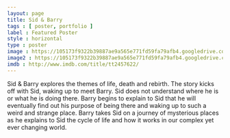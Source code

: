 ```yaml
---
layout: page
title: Sid & Barry
tags : [ poster, portfolio ]
label : Featured Poster
style : horizontal
type : poster
image : https://105173f9322b39887ae9a565e771fd59fa79afb4.googledrive.com/host/0B_NdsxRj1DjjcEx0UHA4OF9DNzA/fp3/sid&barry.jpg
image2 : https://105173f9322b39887ae9a565e771fd59fa79afb4.googledrive.com/host/0B_NdsxRj1DjjcEx0UHA4OF9DNzA/fp2/sid&barry.jpg
imdb : http://www.imdb.com/title/tt2457622/
---
```


Sid & Barry explores the themes of life, death and rebirth. The story kicks off with Sid, waking up to meet Barry. Sid does not understand where he is or what he is doing there. Barry begins to explain to Sid that he will eventually find out his purpose of being there and waking up to such a weird and strange place. Barry takes Sid on a journey of mysterious places as he explains to Sid the cycle of life and how it works in our complex yet ever changing world.
